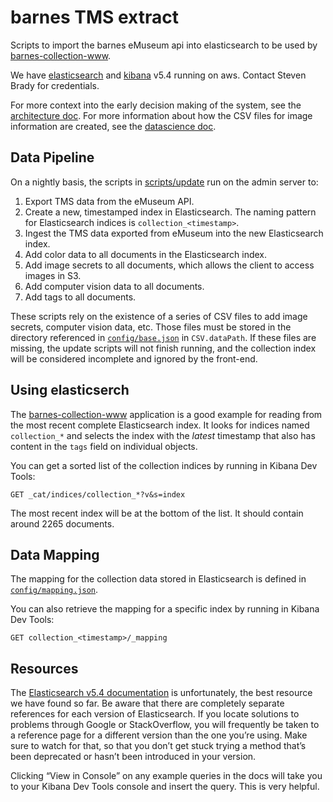 # barnes TMS extract

Scripts to import the barnes eMuseum api into elasticsearch to be used by [barnes-collection-www][].

We have [elasticsearch][] and [kibana][] v5.4 running on aws. Contact Steven Brady for credentials.

For more context into the early decision making of the system, see the [architecture doc](./ARCHITECTURE.md).
For more information about how the CSV files for image information are created, see the [datascience doc](./DATASCIENCE.md).

## Data Pipeline

On a nightly basis, the scripts in [scripts/update][] run on the admin server to:
1. Export TMS data from the eMuseum API.
2. Create a new, timestamped index in Elasticsearch. The naming pattern for Elasticsearch indices is `collection_<timestamp>`.
3. Ingest the TMS data exported from eMuseum into the new Elasticsearch index.
4. Add color data to all documents in the Elasticsearch index.
5. Add image secrets to all documents, which allows the client to access images in S3.
6. Add computer vision data to all documents.
7. Add tags to all documents.

These scripts rely on the existence of a series of CSV files to add image secrets, computer vision data, etc. Those files must be stored in the directory referenced in [`config/base.json`](./config/base.json) in `CSV.dataPath`. If these files are missing, the update scripts will not finish running, and the collection index will be considered incomplete and ignored by the front-end.

## Using elasticserch

The [barnes-collection-www][] application is a good example for reading from the most recent complete Elasticsearch index.
It looks for indices named `collection_*` and selects the index with the *latest* timestamp that also has content in the `tags` field on individual objects.

You can get a sorted list of the collection indices by running in Kibana Dev Tools:

    GET _cat/indices/collection_*?v&s=index


The most recent index will be at the bottom of the list. It should contain around 2265 documents.

## Data Mapping

The mapping for the collection data stored in Elasticsearch is defined in [`config/mapping.json`](./config/mapping.json).

You can also retrieve the mapping for a specific index by running in Kibana Dev Tools:
```
GET collection_<timestamp>/_mapping
```

## Resources

The [Elasticsearch v5.4 documentation][] is unfortunately, the best resource we have found so far. Be aware that there are completely separate references for each version of Elasticsearch. If you locate solutions to problems through Google or StackOverflow, you will frequently be taken to a reference page for a different version than the one you’re using. Make sure to watch for that, so that you don’t get stuck trying a method that’s been deprecated or hasn’t been introduced in your version.

Clicking “View in Console” on any example queries in the docs will take you to your Kibana Dev Tools console and insert the query. This is very helpful.

[barnes-collection-www]: https://github.com/barnesfoundation/barnes-collection-www
[elasticsearch]: https://a3bf81f3efa82d7e9a6b1c6fcc91e1d3.us-east-1.aws.found.io:9243
[Kibana]: https://b289f66f9c19402e7ce08eb03e56b486.us-east-1.aws.found.io
[scripts/update]: ./scripts/update

[Elasticsearch v5.4 documentation]: https://www.elastic.co/guide/en/elasticsearch/reference/5.4/index.html

